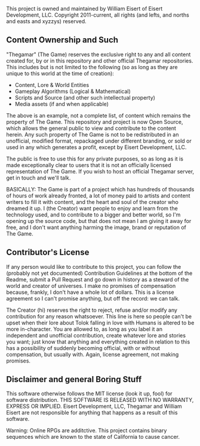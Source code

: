 This project is owned and maintained by William Eisert of Eisert Development, LLC. Copyright 2011-current, all rights (and lefts, and norths and easts and xyzzys) reserved.

## Content Ownership and Such

"Thegamar" (The Game) reserves the exclusive right to any and all content created for, by or in this repository and other official Thegamar repositories. This includes but is not limited to the following (so as long as they are unique to this world at the time of creation):

- Content, Lore & World Entities
- Gameplay Algorithms (Logical & Mathematical)
- Scripts and Source (and other such intellectual property)
- Media assets (if and when applicable)

The above is an example, not a complete list, of content which remains the property of The Game. This repository and project is now Open Source, which allows the general public to view and contribute to the content herein. Any such property of The Game is not to be redistributed in an unofficial, modified format, repackaged under different branding, or sold or used in any which generates a profit, except by Eisert Development, LLC.

The public is free to use this for any private purposes, so as long as it is made exceptionally clear to users that it is not an officially licensed representation of The Game. If you wish to host an official Thegamar server, get in touch and we'll talk.

BASICALLY: The Game is part of a project which has hundreds of thousands of hours of work already fronted, a lot of money paid to artists and content writers to fill it with content, and the heart and soul of the creator who dreamed it up. I (the Creator) want people to enjoy and learn from the technology used, and to contribute to a bigger and better world, so I'm opening up the source code, but that does not mean I am giving it away for free, and I don't want anything harming the image, brand or reputation of The Game.

## Contributor's License

If any person would like to contribute to this project, you can follow the (probably not yet documented) Contribution Guidelines at the bottom of the Readme, submit a Pull Request and go down in history as a steward of the world and creator of universes. I make no promises of compensation because, frankly, I don't have a whole lot of dollars. This is a license agreement so I can't promise anything, but off the record: we can talk.

The Creator (hi) reserves the right to reject, refuse and/or modify any contribution for any reason whatsoever. This line is here so people can't be upset when their lore about Tolok falling in love with Humans is altered to be more in-character. You are allowed to, as long as you label it an independent and unofficial contribution, create whatever lore and stories you want; just know that anything and everything created in relation to this has a possibility of suddenly becoming official, with or without compensation, but usually with. Again, license agreement, not making promises.

## Disclaimer and general Boring Stuff

This software otherwise follows the MIT license (look it up, fool) for software distribution. THIS SOFTWARE IS RELEASED WITH NO WARRANTY, EXPRESS OR IMPLIED. Eisert Development, LLC, Thegamar and William Eisert are not responsible for anything that happens as a result of this software.

Warning: Online RPGs are additctive. This project contains binary sequences which are known to the state of California to cause cancer.

